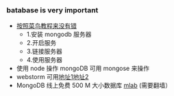 ### batabase is very important
* [按照菜鸟教程来没有错](http://www.runoob.com/mongodb/mongodb-tutorial.html)
  * 1.安装 mongodb 服务器
  * 2.开启服务
  * 3.链接服务器
  * 4.使用服务器
* 使用 node 操作 mongoDB 可用 mongose 来操作
* webstorm 可用[地址1](https://www.cnblogs.com/woaic/p/6024975.html)[地址2](http://blog.csdn.net/voke_/article/details/76418116)
* MongoDB 线上免费 500 M 大小数据库 [mlab](https://mlab.com/) (需要翻墙）
